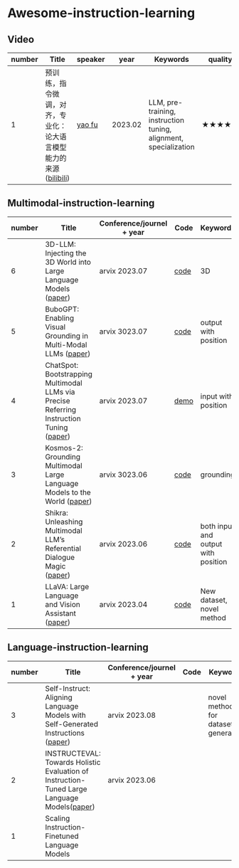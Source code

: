 # Awesome-instruction-learning

## Video
| number| Title | speaker| year | Keywords |  quality |
|  --- |----  | ----  | ---- | ---- | ---- |
|1|预训练，指令微调，对齐，专业化：论大语言模型能力的来源([bilibili](https://www.bilibili.com/video/BV1Qs4y1h7pn/?spm_id_from=333.337.search-card.all.click&vd_source=1e56e543df459fd7c33c61150c03f22f))|[yao fu](https://franxyao.github.io/)|2023.02|LLM, pre-training, instruction tuning, alignment, specialization|&#9733;&#9733;&#9733;&#9733;&#9733;|

## Multimodal-instruction-learning

| number| Title   | Conference/journel + year| Code | Keywords |  Benenit for us |
|  --- |----  | ----  | ---- | ---- | ---- |
|6|3D-LLM: Injecting the 3D World into Large Language Models ([paper](https://arxiv.org/pdf/2307.12981.pdf))|arvix 2023.07|[code](https://github.com/UMass-Foundation-Model/3D-LLM)|3D|new setting|
|5|BuboGPT: Enabling Visual Grounding in Multi-Modal LLMs ([paper](https://arxiv.org/pdf/2307.08581.pdf))|arvix 3023.07|[code](https://bubo-gpt.github.io/)|output with position|new setting|
|4|ChatSpot: Bootstrapping Multimodal LLMs via Precise Referring Instruction Tuning ([paper](https://arxiv.org/pdf/2307.09474.pdf))|arvix 2023.07|[demo](https://chatspot.streamlit.app/)|input with position|new setting|
|3|Kosmos-2: Grounding Multimodal Large Language Models to the World ([paper](https://arxiv.org/pdf/2306.14824.pdf))|arvix 3023.06|[code](https://github.com/microsoft/unilm/tree/master/kosmos-2)|grounding|new setting|
|2|Shikra: Unleashing Multimodal LLM’s Referential Dialogue Magic ([paper](https://arxiv.org/pdf/2306.15195.pdf))|arvix 2023.06|[code](https://github.com/shikras/)|both input and output with position|new setting|
|1|LLaVA: Large Language and Vision Assistant ([paper](https://arxiv.org/pdf/2304.08485.pdf))|arvix 2023.04|[code](https://github.com/haotian-liu/LLaVA)|New dataset, novel method|the pioneering work|


## Language-instruction-learning
| number| Title   | Conference/journel + year| Code | Keywords |  Benenit for us |
|  --- |----  | ----  | ---- | ---- | ---- |
|3|Self-Instruct: Aligning Language Models with Self-Generated Instructions ([paper](https://arxiv.org/pdf/2212.10560.pdf))|arvix 2023.08||novel method for dataset generation|good idea|
|2|INSTRUCTEVAL: Towards Holistic Evaluation of Instruction-Tuned Large Language Models([paper](https://arxiv.org/pdf/2306.04757.pdf))|arvix 2023.06||||
|1|Scaling Instruction-Finetuned Language Models||||

